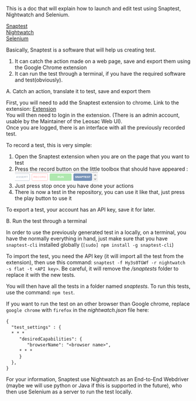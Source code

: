 This is a doc that will explain how to launch and edit test using Snaptest, Nightwatch and Selenium.

[Snaptest](https://www.snaptest.io)  
[Nightwatch](http://nightwatchjs.org)  
[Selenium](http://www.seleniumhq.org)

Basically, Snaptest is a software that will help us creating test.  
1. It can catch the action made on a web page, save and export them using the Google Chrome extension 
2. It can run the test through a terminal, if you have the required software and test(obviously).

A. Catch an action, translate it to test, save and export them

First, you will need to add the Snaptest extension to chrome. Link to the extension: 
[Extension](https://chrome.google.com/webstore/detail/snaptest/aeofjocnhdlleichkjbaibdbicpcddhp)  
You will then need to login in the extension. (There is an admin account, usable by the Maintainer of the Leosac Web UI).  
Once you are logged, there is an interface with all the previously recorded test.

To record a test, this is very simple: 
1. Open the Snaptest extension when you are on the page that you want to test
2. Press the record button on the little toolbox that should have appeared : ![Record button](snaptest.png)
3. Just press stop once you have done your actions
4. There is now a test in the repository, you can use it like that, just press the play button to use it

To export a test, your account has an API key, save it for later.

B. Run the test through a terminal  

In order to use the previously generated test in a locally, on a terminal, you have the normally everything in hand,
just make sure that you have `snaptest-cli` installed globally (`[sudo] npm install -g snaptest-cli`)

To import the test, you need the API key (it will import all the test from the extension), then use this command:
`snaptest -f Hy3s0TGWf -r nightwatch -s flat -t <API key>`. Be careful, it will remove the _/snaptests_ folder to 
replace it with the new tests. 

You will then have all the tests in a folder named _snaptests_. To run this tests, use the command: `npm test`.

If you want to run the test on an other browser than Google chrome,
replace `google chrome` with `firefox` in the _nightwatch.json_ file here:
```
{
  "test_settings" : {
  * * *
     "desiredCapabilities": {
        "browserName": "<browser name>",
     * * *
     }
  },
}
```

For your information, Snaptest use Nightwatch as an End-to-End Webdriver 
(maybe we will use python or Java if this is supported in the future),
 who then use Selenium as a server to run the test locally.